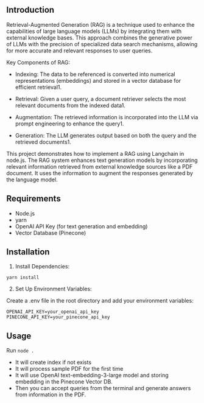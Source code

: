## Introduction

Retrieval-Augmented Generation (RAG) is a technique used to enhance the capabilities of large language models (LLMs) by integrating them with external knowledge bases. This approach combines the generative power of LLMs with the precision of specialized data search mechanisms, allowing for more accurate and relevant responses to user queries.

Key Components of RAG:

- Indexing: The data to be referenced is converted into numerical representations (embeddings) and stored in a vector database for efficient retrieval1.

- Retrieval: Given a user query, a document retriever selects the most relevant documents from the indexed data1.

- Augmentation: The retrieved information is incorporated into the LLM via prompt engineering to enhance the query1.

- Generation: The LLM generates output based on both the query and the retrieved documents1.

This project demonstrates how to implement a RAG using Langchain in node.js. The RAG system enhances text generation models by incorporating relevant information retrieved from external knowledge sources like a PDF document. It uses the information to augment the responses generated by the language model.

## Requirements

- Node.js
- yarn
- OpenAI API Key (for text generation and embedding)
- Vector Database (Pinecone)

## Installation

1. Install Dependencies:

```
yarn install
```

2. Set Up Environment Variables:

Create a .env file in the root directory and add your environment variables:

```
OPENAI_API_KEY=your_openai_api_key
PINECONE_API_KEY=your_pinecone_api_key
```

## Usage

Run `node .`

- It will create index if not exists
- It will process sample PDF for the first time
- It will use OpenAI text-embedding-3-large model and storing embedding in the Pinecone Vector DB.
- Then you can accept queries from the terminal and generate answers from information in the PDF. 


